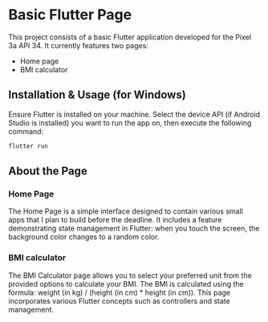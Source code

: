 # Basic Flutter Page

This project consists of a basic Flutter application developed for the Pixel 3a API 34. It currently features two pages:
- Home page
- BMI calculator

## Installation & Usage (for Windows)

Ensure Flutter is installed on your machine. Select the device API (if Android Studio is installed) you want to run the app on, then execute the following command: 

```bash
flutter run
```

## About the Page

### Home Page
The Home Page is a simple interface designed to contain various small apps that I plan to build before the deadline. It includes a feature demonstrating state management in Flutter: when you touch the screen, the background color changes to a random color. 

### BMI calculator
The BMI Calculator page allows you to select your preferred unit from the provided options to calculate your BMI. The BMI is calculated using the formula: weight (in kg) / (height (in cm) * height (in cm)). This page incorporates various Flutter concepts such as controllers and state management.
